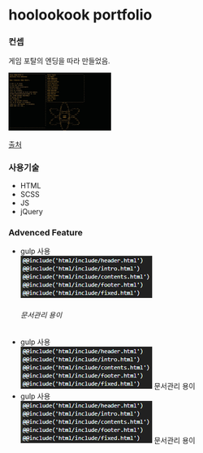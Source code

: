 <h1>hoolookook portfolio</h1>

<h3>컨셉</h3>

<p>게임 포탈의 엔딩을 따라 만들었음.</p>
<img src="/git_photo/portalEnd.jpg" width="40%" height="30%" title="portalEnding" alt="portalEnding"></img>


<a href="https://images.app.goo.gl/oJmhRCauUnYxQKJq9">출처</a>


<h3>사용기술</h3>
<ul>
  <li>HTML</li>
  <li>SCSS</li>
  <li>JS</li>
  <li>jQuery</li>
</ul>


<h3>Advenced Feature</h3>
<ul>
  <li>gulp 사용</li>   
  <img src="/git_photo/gulp_index.PNG" title="gulp index" alt="gulp index"><h6>문서관리 용이</h6>   
  <li>gulp 사용</li>
  <img src="/git_photo/gulp_index.PNG" title="gulp index" alt="gulp index">    문서관리 용이
  <li>gulp 사용</li>
  <img src="/git_photo/gulp_index.PNG" title="gulp index" alt="gulp index">    문서관리 용이
  
</ul>
